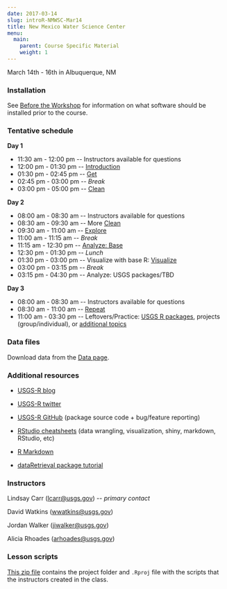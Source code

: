 ```yaml
---
date: 2017-03-14
slug: introR-NMWSC-Mar14
title: New Mexico Water Science Center
menu:
  main:
    parent: Course Specific Material
    weight: 1
---
```

March 14th - 16th in Albuquerque, NM

### Installation

See [Before the Workshop](/intro-curriculum/Before) for information on what software should be installed prior to the course.

### Tentative schedule

**Day 1**

-   11:30 am - 12:00 pm -- Instructors available for questions
-   12:00 pm - 01:30 pm -- [Introduction](/intro-curriculum/Introduction)
-   01:30 pm - 02:45 pm -- [Get](/intro-curriculum/Get)
-   02:45 pm - 03:00 pm -- *Break*
-   03:00 pm - 05:00 pm -- [Clean](/intro-curriculum/Clean)

**Day 2**

-   08:00 am - 08:30 am -- Instructors available for questions
-   08:30 am - 09:30 am -- More [Clean](/intro-curriculum/Clean)
-   09:30 am - 11:00 am -- [Explore](/intro-curriculum/Explore)
-   11:00 am - 11:15 am -- *Break*
-   11:15 am - 12:30 pm -- [Analyze: Base](/intro-curriculum/Analyze)
-   12:30 pm - 01:30 pm -- *Lunch*
-   01:30 pm - 03:00 pm -- Visualize with base R: [Visualize](/intro-curriculum/Visualize/)
-   03:00 pm - 03:15 pm -- *Break*
-   03:15 pm - 04:30 pm -- Analyze: USGS packages/TBD

**Day 3**

-   08:00 am - 08:30 am -- Instructors available for questions
-   08:30 am - 11:00 am -- [Repeat](/intro-curriculum/Reproduce/)
-   11:00 am - 03:30 pm -- Leftovers/Practice: [USGS R packages](/intro-curriculum/USGS/), projects (group/individual), or [additional topics](/intro-curriculum/Additional/)

### Data files

Download data from the [Data page](/intro-curriculum/data/).

### Additional resources

-   [USGS-R blog](https://owi.usgs.gov/blog/tags/r)
-   [USGS-R twitter](https://twitter.com/USGS_R)
-   [USGS-R GitHub](https://github.com/USGS-R) (package source code + bug/feature reporting)
-   [RStudio cheatsheets](https://www.rstudio.com/resources/cheatsheets/) (data wrangling, visualization, shiny, markdown, RStudio, etc)
-   [R Markdown](http://rmarkdown.rstudio.com/lesson-1.html)

-   [dataRetrieval package tutorial](https://owi.usgs.gov/R/dataRetrieval.html#1)

### Instructors

Lindsay Carr (<lcarr@usgs.gov>) -- *primary contact*

David Watkins (<wwatkins@usgs.gov>)

Jordan Walker (<jiwalker@usgs.gov>)

Alicia Rhoades (<arhoades@usgs.gov>)

### Lesson scripts

[This zip file](https://drive.google.com/file/d/0B54YFPSk4XN8MXFieVBIOXljanc) contains the project folder and `.Rproj` file with the scripts that the instructors created in the class.
